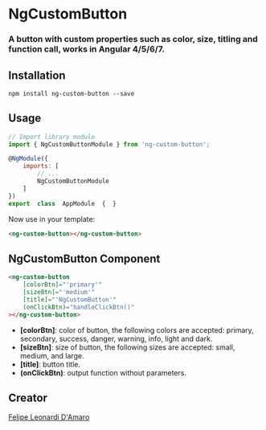 # NgCustomButton
### A button with custom properties such as color, size, titling and function call, works in Angular 4/5/6/7.

## Installation

    npm install ng-custom-button --save

## Usage
```javascript
// Import library module
import { NgCustomButtonModule } from 'ng-custom-button';

@NgModule({
	imports: [
		// ...
		NgCustomButtonModule
	]
})
export  class  AppModule  {  }
```

Now use in your template:
```html
<ng-custom-button></ng-custom-button>
```

## NgCustomButton Component

```html
<ng-custom-button
	[colorBtn]="'primary'"
	[sizeBtn]="'medium'"
	[title]="'NgCustomButton'"
	(onClickBtn)="handleClickBtn()"
></ng-custom-button>
```

 - **[colorBtn]**: color of button, the following colors are accepted: primary, secondary, success, danger, warning, info, light and dark.
 - **[sizeBtn]**: size of button, the following sizes are accepted: small, medium, and large.
 - **[title]**: button title.
 - **(onClickBtn)**: output function without parameters.

## Creator

[Felipe Leonardi D'Amaro](https://github.com/felipeleonardi)
